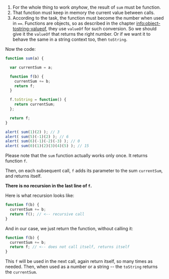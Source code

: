 
1. For the whole thing to work *anyhow*, the result of `sum` must be function.
2. That function must keep in memory the current value between calls.
3. According to the task, the function must become the number when used in `==`. Functions are objects, so as described in the chapter <info:object-tostring-valueof>, they use `valueOf` for such conversion. So we should give it the `valueOf` that returns the right number. Or if we want it to behave the same in a string context too, then `toString`.

Now the code:

```js run
function sum(a) {

  var currentSum = a;

  function f(b) {
    currentSum += b;
    return f;
  }

  f.toString = function() {
    return currentSum;
  };

  return f;
}

alert( sum(1)(2) ); // 3
alert( sum(5)(-1)(2) ); // 6
alert( sum(6)(-1)(-2)(-3) ); // 0
alert( sum(0)(1)(2)(3)(4)(5) ); // 15
```

Please note that the `sum` function actually works only once. It returns function `f`.

Then, on each subsequent call, `f` adds its parameter to the sum `currentSum`, and returns itself.

**There is no recursion in the last line of `f`.**

Here is what recursion looks like:

```js
function f(b) {
  currentSum += b;
  return f(); // <-- recursive call
}
```

And in our case, we just return the function, without calling it:

```js
function f(b) {
  currentSum += b;
  return f; // <-- does not call itself, returns itself
}
```

This `f` will be used in the next call, again return itself, so many times as needed. Then, when used as a number or a string -- the `toString` returns the `currentSum`.

